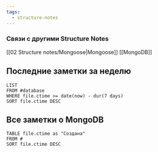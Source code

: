 ```yaml
---
tags:
  - structure-notes
---
```

### Связи с другими Structure Notes
[[02 Structure notes/Mongoose|Mongoose]] [[MongoDB]]
## Последние заметки за неделю
```dataview
LIST
FROM #database   
WHERE file.ctime >= date(now) - dur(7 days)
SORT file.ctime DESC
```
## Все заметки о MongoDB
```dataview
TABLE file.ctime as "Создана"
FROM # 
SORT file.ctime DESC
```
